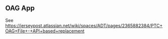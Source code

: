## OAG App

See https://jerseypost.atlassian.net/wiki/spaces/ADT/pages/2365882384/PTC+OAG+File+-+API+based+replacement
